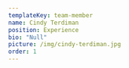 ```yaml
---
templateKey: team-member
name: Cindy Terdiman
position: Experience
bio: "Null"
picture: /img/cindy-terdiman.jpg
order: 1
---
```

